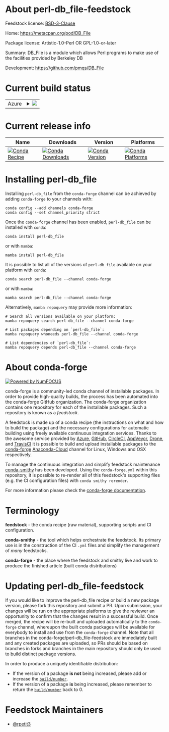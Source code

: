 About perl-db_file-feedstock
============================

Feedstock license: [BSD-3-Clause](https://github.com/conda-forge/perl-db_file-feedstock/blob/main/LICENSE.txt)

Home: https://metacpan.org/pod/DB_File

Package license: Artistic-1.0-Perl OR GPL-1.0-or-later

Summary: DB_File is a module which allows Perl programs to make use of the facilities provided by Berkeley DB

Development: https://github.com/pmqs/DB_File

Current build status
====================


<table>
    
  <tr>
    <td>Azure</td>
    <td>
      <details>
        <summary>
          <a href="https://dev.azure.com/conda-forge/feedstock-builds/_build/latest?definitionId=12259&branchName=main">
            <img src="https://dev.azure.com/conda-forge/feedstock-builds/_apis/build/status/perl-db_file-feedstock?branchName=main">
          </a>
        </summary>
        <table>
          <thead><tr><th>Variant</th><th>Status</th></tr></thead>
          <tbody><tr>
              <td>linux_64</td>
              <td>
                <a href="https://dev.azure.com/conda-forge/feedstock-builds/_build/latest?definitionId=12259&branchName=main">
                  <img src="https://dev.azure.com/conda-forge/feedstock-builds/_apis/build/status/perl-db_file-feedstock?branchName=main&jobName=linux&configuration=linux%20linux_64_" alt="variant">
                </a>
              </td>
            </tr><tr>
              <td>osx_64</td>
              <td>
                <a href="https://dev.azure.com/conda-forge/feedstock-builds/_build/latest?definitionId=12259&branchName=main">
                  <img src="https://dev.azure.com/conda-forge/feedstock-builds/_apis/build/status/perl-db_file-feedstock?branchName=main&jobName=osx&configuration=osx%20osx_64_" alt="variant">
                </a>
              </td>
            </tr>
          </tbody>
        </table>
      </details>
    </td>
  </tr>
</table>

Current release info
====================

| Name | Downloads | Version | Platforms |
| --- | --- | --- | --- |
| [![Conda Recipe](https://img.shields.io/badge/recipe-perl--db_file-green.svg)](https://anaconda.org/conda-forge/perl-db_file) | [![Conda Downloads](https://img.shields.io/conda/dn/conda-forge/perl-db_file.svg)](https://anaconda.org/conda-forge/perl-db_file) | [![Conda Version](https://img.shields.io/conda/vn/conda-forge/perl-db_file.svg)](https://anaconda.org/conda-forge/perl-db_file) | [![Conda Platforms](https://img.shields.io/conda/pn/conda-forge/perl-db_file.svg)](https://anaconda.org/conda-forge/perl-db_file) |

Installing perl-db_file
=======================

Installing `perl-db_file` from the `conda-forge` channel can be achieved by adding `conda-forge` to your channels with:

```
conda config --add channels conda-forge
conda config --set channel_priority strict
```

Once the `conda-forge` channel has been enabled, `perl-db_file` can be installed with `conda`:

```
conda install perl-db_file
```

or with `mamba`:

```
mamba install perl-db_file
```

It is possible to list all of the versions of `perl-db_file` available on your platform with `conda`:

```
conda search perl-db_file --channel conda-forge
```

or with `mamba`:

```
mamba search perl-db_file --channel conda-forge
```

Alternatively, `mamba repoquery` may provide more information:

```
# Search all versions available on your platform:
mamba repoquery search perl-db_file --channel conda-forge

# List packages depending on `perl-db_file`:
mamba repoquery whoneeds perl-db_file --channel conda-forge

# List dependencies of `perl-db_file`:
mamba repoquery depends perl-db_file --channel conda-forge
```


About conda-forge
=================

[![Powered by
NumFOCUS](https://img.shields.io/badge/powered%20by-NumFOCUS-orange.svg?style=flat&colorA=E1523D&colorB=007D8A)](https://numfocus.org)

conda-forge is a community-led conda channel of installable packages.
In order to provide high-quality builds, the process has been automated into the
conda-forge GitHub organization. The conda-forge organization contains one repository
for each of the installable packages. Such a repository is known as a *feedstock*.

A feedstock is made up of a conda recipe (the instructions on what and how to build
the package) and the necessary configurations for automatic building using freely
available continuous integration services. Thanks to the awesome service provided by
[Azure](https://azure.microsoft.com/en-us/services/devops/), [GitHub](https://github.com/),
[CircleCI](https://circleci.com/), [AppVeyor](https://www.appveyor.com/),
[Drone](https://cloud.drone.io/welcome), and [TravisCI](https://travis-ci.com/)
it is possible to build and upload installable packages to the
[conda-forge](https://anaconda.org/conda-forge) [Anaconda-Cloud](https://anaconda.org/)
channel for Linux, Windows and OSX respectively.

To manage the continuous integration and simplify feedstock maintenance
[conda-smithy](https://github.com/conda-forge/conda-smithy) has been developed.
Using the ``conda-forge.yml`` within this repository, it is possible to re-render all of
this feedstock's supporting files (e.g. the CI configuration files) with ``conda smithy rerender``.

For more information please check the [conda-forge documentation](https://conda-forge.org/docs/).

Terminology
===========

**feedstock** - the conda recipe (raw material), supporting scripts and CI configuration.

**conda-smithy** - the tool which helps orchestrate the feedstock.
                   Its primary use is in the construction of the CI ``.yml`` files
                   and simplify the management of *many* feedstocks.

**conda-forge** - the place where the feedstock and smithy live and work to
                  produce the finished article (built conda distributions)


Updating perl-db_file-feedstock
===============================

If you would like to improve the perl-db_file recipe or build a new
package version, please fork this repository and submit a PR. Upon submission,
your changes will be run on the appropriate platforms to give the reviewer an
opportunity to confirm that the changes result in a successful build. Once
merged, the recipe will be re-built and uploaded automatically to the
`conda-forge` channel, whereupon the built conda packages will be available for
everybody to install and use from the `conda-forge` channel.
Note that all branches in the conda-forge/perl-db_file-feedstock are
immediately built and any created packages are uploaded, so PRs should be based
on branches in forks and branches in the main repository should only be used to
build distinct package versions.

In order to produce a uniquely identifiable distribution:
 * If the version of a package **is not** being increased, please add or increase
   the [``build/number``](https://docs.conda.io/projects/conda-build/en/latest/resources/define-metadata.html#build-number-and-string).
 * If the version of a package **is** being increased, please remember to return
   the [``build/number``](https://docs.conda.io/projects/conda-build/en/latest/resources/define-metadata.html#build-number-and-string)
   back to 0.

Feedstock Maintainers
=====================

* [@rpetit3](https://github.com/rpetit3/)

